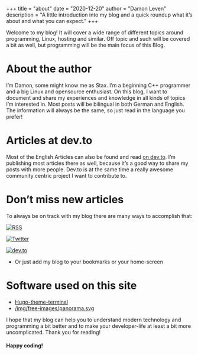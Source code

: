 +++
title = "about"
date = "2020-12-20"
author = "Damon Leven"
description = "A little introduction into my blog and a quick roundup what it’s about and what you can expect."
+++

Welcome to my blog! It will cover a wide range of different topics around programming, Linux, hosting and similar. Off topic and such will be covered a bit as well, but programming will be the main focus of this Blog. 

# About the author
I’m Damon, some might know me as Stax. I’m a beginning C++ programmer and a big Linux and opensource enthusiast. On this blog, I want to document and share my experiences and knowledge in all kinds of topics I’m interested in. Most posts will be bilingual in both German and English. The information will always be the same, so just read in the language you prefer! 

# Articles at dev.to
Most of the English Articles can also be found and read [on dev.to](https://dev.to/mcwertgaming). I’m publishing most articles there as well, because it’s a good way to share my posts with more people. Dev.to is at the same time a really awesome community centric project I want to contribute to.

# Don’t miss new articles
To always be on track with my blog there are many ways to accomplish that:

[![RSS](https://img.shields.io/badge/RSS-FFA500?style=for-the-badge&logo=rss&logoColor=white)](/contact/#rss-feeds)

[![Twitter](https://img.shields.io/badge/Twitter-1DA1F2?style=for-the-badge&logo=twitter&logoColor=white)](https://twitter.com/staxthefox)

[![dev.to](https://img.shields.io/badge/dev.to-0A0A0A?style=for-the-badge&logo=dev.to&logoColor=white)](https://dev.to/mcwertgaming)

- Or just add my blog to your bookmarks or your home-screen

# Software used on this site
- [Hugo-theme-terminal](https://github.com/panr/hugo-theme-terminal)
- [/img/free-images/panorama.svg](https://www.flaticon.com/authors/freepik)

I hope that my blog can help you to understand modern technology and programming a bit better and to make your developer-life at least a bit more uncomplicated. Thank you for reading!

#### Happy coding!
